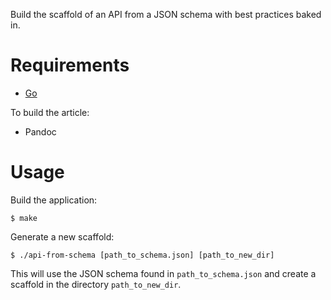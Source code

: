 Build the scaffold of an API from a JSON schema with best practices baked in.


# Requirements

   - [Go](http://golang.org/dl/)


To build the article:

   - Pandoc


# Usage

Build the application:

```
$ make
```

Generate a new scaffold:

```
$ ./api-from-schema [path_to_schema.json] [path_to_new_dir]
```

This will use the JSON schema found in `path_to_schema.json` and create a scaffold in the directory `path_to_new_dir`.


